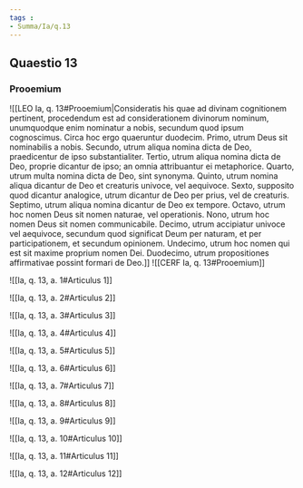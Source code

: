 ```yaml
---
tags : 
- Summa/Ia/q.13
---
```


## Quaestio 13

### Prooemium

![[LEO Ia, q. 13#Prooemium|Consideratis his quae ad divinam cognitionem pertinent, procedendum est ad considerationem divinorum nominum, unumquodque enim nominatur a nobis, secundum quod ipsum cognoscimus. Circa hoc ergo quaeruntur duodecim. Primo, utrum Deus sit nominabilis a nobis. Secundo, utrum aliqua nomina dicta de Deo, praedicentur de ipso substantialiter. Tertio, utrum aliqua nomina dicta de Deo, proprie dicantur de ipso; an omnia attribuantur ei metaphorice. Quarto, utrum multa nomina dicta de Deo, sint synonyma. Quinto, utrum nomina aliqua dicantur de Deo et creaturis univoce, vel aequivoce. Sexto, supposito quod dicantur analogice, utrum dicantur de Deo per prius, vel de creaturis. Septimo, utrum aliqua nomina dicantur de Deo ex tempore. Octavo, utrum hoc nomen Deus sit nomen naturae, vel operationis. Nono, utrum hoc nomen Deus sit nomen communicabile. Decimo, utrum accipiatur univoce vel aequivoce, secundum quod significat Deum per naturam, et per participationem, et secundum opinionem. Undecimo, utrum hoc nomen qui est sit maxime proprium nomen Dei. Duodecimo, utrum propositiones affirmativae possint formari de Deo.]]
![[CERF Ia, q. 13#Prooemium]]

![[Ia, q. 13, a. 1#Articulus 1]]

![[Ia, q. 13, a. 2#Articulus 2]]

![[Ia, q. 13, a. 3#Articulus 3]]

![[Ia, q. 13, a. 4#Articulus 4]]

![[Ia, q. 13, a. 5#Articulus 5]]

![[Ia, q. 13, a. 6#Articulus 6]]

![[Ia, q. 13, a. 7#Articulus 7]]

![[Ia, q. 13, a. 8#Articulus 8]]

![[Ia, q. 13, a. 9#Articulus 9]]

![[Ia, q. 13, a. 10#Articulus 10]]

![[Ia, q. 13, a. 11#Articulus 11]]

![[Ia, q. 13, a. 12#Articulus 12]]

